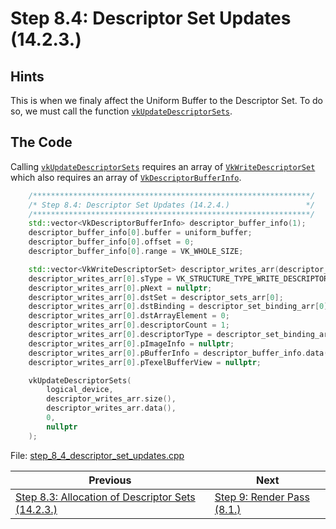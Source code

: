 # **Step 8.4: Descriptor Set Updates (14.2.3.)**
## **Hints**
This is when we finaly affect the Uniform Buffer to the Descriptor Set. To do so, we must call the function [`vkUpdateDescriptorSets`](https://registry.khronos.org/vulkan/specs/1.3-extensions/html/chap14.html#vkUpdateDescriptorSets).

## **The Code**
Calling [`vkUpdateDescriptorSets`](https://registry.khronos.org/vulkan/specs/1.3-extensions/html/chap14.html#vkUpdateDescriptorSets) requires an array of [`VkWriteDescriptorSet`](https://registry.khronos.org/vulkan/specs/1.3-extensions/html/chap14.html#VkWriteDescriptorSet) which also requires an array of [`VkDescriptorBufferInfo`](https://registry.khronos.org/vulkan/specs/1.3-extensions/html/chap14.html#VkDescriptorBufferInfo).

```C++
    /**************************************************************/
	/* Step 8.4: Descriptor Set Updates (14.2.4.)                 */
	/**************************************************************/
	std::vector<VkDescriptorBufferInfo> descriptor_buffer_info(1);
	descriptor_buffer_info[0].buffer = uniform_buffer;
	descriptor_buffer_info[0].offset = 0;
	descriptor_buffer_info[0].range = VK_WHOLE_SIZE;

	std::vector<VkWriteDescriptorSet> descriptor_writes_arr(descriptor_sets_arr.size());
	descriptor_writes_arr[0].sType = VK_STRUCTURE_TYPE_WRITE_DESCRIPTOR_SET;
	descriptor_writes_arr[0].pNext = nullptr;
	descriptor_writes_arr[0].dstSet = descriptor_sets_arr[0];
	descriptor_writes_arr[0].dstBinding = descriptor_set_binding_arr[0].binding;
	descriptor_writes_arr[0].dstArrayElement = 0;
	descriptor_writes_arr[0].descriptorCount = 1;
	descriptor_writes_arr[0].descriptorType = descriptor_set_binding_arr[0].descriptorType;
	descriptor_writes_arr[0].pImageInfo = nullptr;
	descriptor_writes_arr[0].pBufferInfo = descriptor_buffer_info.data();
	descriptor_writes_arr[0].pTexelBufferView = nullptr;

	vkUpdateDescriptorSets(
		logical_device,
		descriptor_writes_arr.size(),
		descriptor_writes_arr.data(),
		0,
		nullptr
	);
```

File: [step_8_4_descriptor_set_updates.cpp](../Code/step_8_4_descriptor_set_updates.cpp)

| Previous | Next |
|---|---|
| [Step 8.3: Allocation of Descriptor Sets (14.2.3.)](allocation_of_descriptor_sets.md) | [Step 9: Render Pass (8.1.)](render_pass.md) |